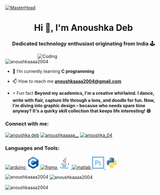[![MasterHead](https://miro.medium.com/v2/resize:fit:4000/1*2pFIk1jnHExA1ZwsSDWaWg.jpeg)](https://rishavchanda.io)
<h1 align="center">Hi 👋, I'm Anoushka Deb</h1>
<h3 align="center">Dedicated technology enthusiast originating from India 🕹️</h3>
<img align="right" alt="Coding" width="400" src="https://i.pinimg.com/originals/a2/b4/ae/a2b4ae4ebabcd10ff10a1581366f6df2.gif">
<p align="left"> <img src="https://komarev.com/ghpvc/?username=anoushkaaaa2004&label=Profile%20views&color=0e75b6&style=flat" alt="anoushkaaaa2004" /> </p>

- 🌱 I’m currently learning **C programming**

- 📫 How to reach me **anoushkaaaa2004@gmail.com**

- ⚡ Fun fact **Beyond my academics, I'm a creative whirlwind. I dance, write with flair, capture life through a lens, and doodle for fun. Now, I'm diving into graphic design – because who needs spare time anyway? It's a quirky skill collection that keeps life interesting! 😄**

<h3 align="left">Connect with me:</h3>
<p align="left">
<a href="https://www.linkedin.com/in/anoushka-deb-748514263/" target="blank"><img align="center" src="https://raw.githubusercontent.com/rahuldkjain/github-profile-readme-generator/master/src/images/icons/Social/linked-in-alt.svg" alt="anoushka deb" height="30" width="40" /></a>
<a href="https://instagram.com/anoushkaaaaa.__" target="blank"><img align="center" src="https://raw.githubusercontent.com/rahuldkjain/github-profile-readme-generator/master/src/images/icons/Social/instagram.svg" alt="anoushkaaaaa__" height="30" width="40" /></a>
<a href="https://www.leetcode.com/anoushka_04" target="blank"><img align="center" src="https://raw.githubusercontent.com/rahuldkjain/github-profile-readme-generator/master/src/images/icons/Social/leet-code.svg" alt="anoushka_04" height="30" width="40" /></a>
</p>

<h3 align="left">Languages and Tools:</h3>
<p align="left"> <a href="https://www.arduino.cc/" target="_blank" rel="noreferrer"> <img src="https://cdn.worldvectorlogo.com/logos/arduino-1.svg" alt="arduino" width="40" height="40"/> </a> <a href="https://www.cprogramming.com/" target="_blank" rel="noreferrer"> <img src="https://raw.githubusercontent.com/devicons/devicon/master/icons/c/c-original.svg" alt="c" width="40" height="40"/> </a> <a href="https://www.figma.com/" target="_blank" rel="noreferrer"> <img src="https://www.vectorlogo.zone/logos/figma/figma-icon.svg" alt="figma" width="40" height="40"/> </a> <a href="https://www.java.com" target="_blank" rel="noreferrer"> <img src="https://raw.githubusercontent.com/devicons/devicon/master/icons/java/java-original.svg" alt="java" width="40" height="40"/> </a> <a href="https://www.mathworks.com/" target="_blank" rel="noreferrer"> <img src="https://upload.wikimedia.org/wikipedia/commons/2/21/Matlab_Logo.png" alt="matlab" width="40" height="40"/> </a> <a href="https://www.photoshop.com/en" target="_blank" rel="noreferrer"> <img src="https://raw.githubusercontent.com/devicons/devicon/master/icons/photoshop/photoshop-line.svg" alt="photoshop" width="40" height="40"/> </a> <a href="https://www.python.org" target="_blank" rel="noreferrer"> <img src="https://raw.githubusercontent.com/devicons/devicon/master/icons/python/python-original.svg" alt="python" width="40" height="40"/> </a> </p>

<p><img align="left" src="https://github-readme-stats.vercel.app/api/top-langs?username=anoushkaaaa2004&show_icons=true&locale=en&layout=compact" alt="anoushkaaaa2004" /></p>

<p>&nbsp;<img align="center" src="https://github-readme-stats.vercel.app/api?username=anoushkaaaa2004&show_icons=true&locale=en" alt="anoushkaaaa2004" /></p>

<p><img align="center" src="https://github-readme-streak-stats.herokuapp.com/?user=anoushkaaaa2004&" alt="anoushkaaaa2004" /></p>
